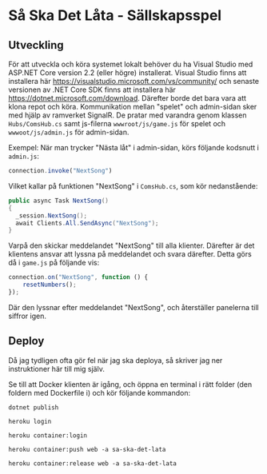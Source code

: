 # Så Ska Det Låta - Sällskapsspel

## Utveckling
För att utveckla och köra systemet lokalt behöver du ha Visual Studio med ASP.NET Core version 2.2 (eller högre) installerat. Visual Studio finns att installera här https://visualstudio.microsoft.com/vs/community/ och senaste versionen av .NET Core SDK finns att installera här https://dotnet.microsoft.com/download. Därefter borde det bara vara att klona repot och köra.
Kommunikation mellan "spelet" och admin-sidan sker med hjälp av ramverket SignalR. De pratar med varandra genom klassen `Hubs/ComsHub.cs` samt js-filerna `wwwroot/js/game.js` för spelet och `wwwoot/js/admin.js` för admin-sidan.

Exempel:
När man trycker "Nästa låt" i admin-sidan, körs följande kodsnutt i `admin.js`:
```javascript
connection.invoke("NextSong")
```
Vilket kallar på funktionen "NextSong" i `ComsHub.cs`, som kör nedanstående:
```C#
public async Task NextSong()
{
  _session.NextSong();
  await Clients.All.SendAsync("NextSong");
}
```
Varpå den skickar meddelandet "NextSong" till alla klienter. Därefter är det klientens ansvar att lyssna på meddelandet och svara därefter. Detta görs då i `game.js` på följande vis:
```javascript
connection.on("NextSong", function () {
    resetNumbers();
});
```
Där den lyssnar efter meddelandet "NextSong", och återställer panelerna till siffror igen.

## Deploy
Då jag tydligen ofta gör fel när jag ska deploya, så skriver jag ner instruktioner här till mig själv. 

Se till att Docker klienten är igång, och öppna en terminal i rätt folder (den foldern med Dockerfile i) och kör följande kommandon:

```
dotnet publish
```
```
heroku login
```
```
heroku container:login
```
```
heroku container:push web -a sa-ska-det-lata
```
```
heroku container:release web -a sa-ska-det-lata
```
